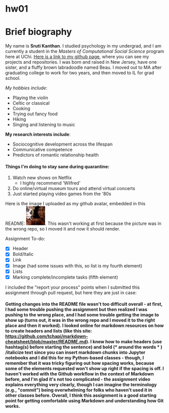 # hw01

# Brief biography 

My name is **Sruti Kanthan**. I studied psychology in my undergrad, and I am currently a student in the _Masters of Computational Social Science_ program here at UChi. [Here is a link to my github page](https://github.com/skanthan95), where you can see my projects and repositories.
I was born and raised in New Jersey, have one sister, and a fluffy brown labradoodle named Beau. I moved out to MA after graduating college to work for two years, and then moved to IL for grad school. 

*My hobbies include*:
- Playing the violin
- Celtic or classical
- Cooking
- Trying out fancy food
- Hiking
- Singing and listening to music

__My research interests include__:
  - Sociocognitive development across the lifespan
  - Communicative competence
  - Predictors of romantic relationship health
  
#### Things I'm doing to stay sane during quarantine:
1. Watch new shows on Netflix
    - I highly recommend 'Wilfred'
2. Do online/virtual museum tours and attend virtual concerts
3. Just started playing video games from the '80s
                  
Here is the image I uploaded as my github avatar, embedded in this README: ![sruti](sruti.jpg). This wasn't working at first because the picture was in the wrong repo, so I moved it and now it should render.

Assignment To-do:
- [x] Header
- [x] Bold/Italic
- [x] Link
- [x] Image (had some issues with this, so list is my fourth element)
- [x] Lists
- [x] Marking complete/incomplete tasks (fifth element)

I included the "report your process" points when I submitted this assignment through pull request, but here they are just in case:

#### Getting changes into the README file wasn't too difficult overall - at first, I had some trouble pushing the assignment but then realized I was pushing to the wrong place, and I had some trouble getting the image to show up (turns out, it was in the wrong repo and I moved it to the right place and then it worked). I looked online for markdown resources on how to create headers and lists (like this site: https://github.com/tchapi/markdown-cheatsheet/blob/master/README.md). I knew how to make headers (use hashtag(s) before starting the sentence) and bold (* around the words * ) /italicize text since you can insert markdown chunks into Jupyter notebooks and I did this for my Python-based classes - though, I remember that it was tricky figuring out how spacing works, because some of the elements requested won't show up right if the spacing is off. I haven't worked with the Github workflow in the context of Markdown before, and I'm glad it's not too complicated - the assignment video explains everything very clearly, though I can imagine the terminology (e.g., "commit") being overwhelming for folks who haven't used it in other classes before. Overall, I think this assignment is a good starting point for getting comfortable using Markdown and understanding how Git works.
